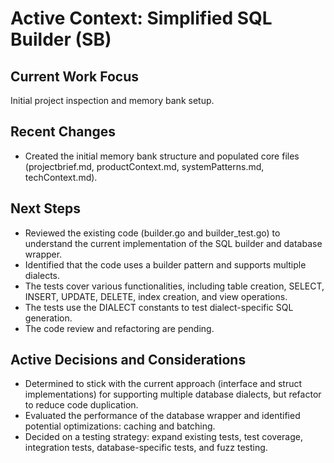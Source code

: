 # Active Context: Simplified SQL Builder (SB)

## Current Work Focus
Initial project inspection and memory bank setup.

## Recent Changes
- Created the initial memory bank structure and populated core files (projectbrief.md, productContext.md, systemPatterns.md, techContext.md).

## Next Steps
- Reviewed the existing code (builder.go and builder_test.go) to understand the current implementation of the SQL builder and database wrapper.
- Identified that the code uses a builder pattern and supports multiple dialects.
- The tests cover various functionalities, including table creation, SELECT, INSERT, UPDATE, DELETE, index creation, and view operations.
- The tests use the DIALECT constants to test dialect-specific SQL generation.
- The code review and refactoring are pending.

## Active Decisions and Considerations
- Determined to stick with the current approach (interface and struct implementations) for supporting multiple database dialects, but refactor to reduce code duplication.
- Evaluated the performance of the database wrapper and identified potential optimizations: caching and batching.
- Decided on a testing strategy: expand existing tests, test coverage, integration tests, database-specific tests, and fuzz testing.
